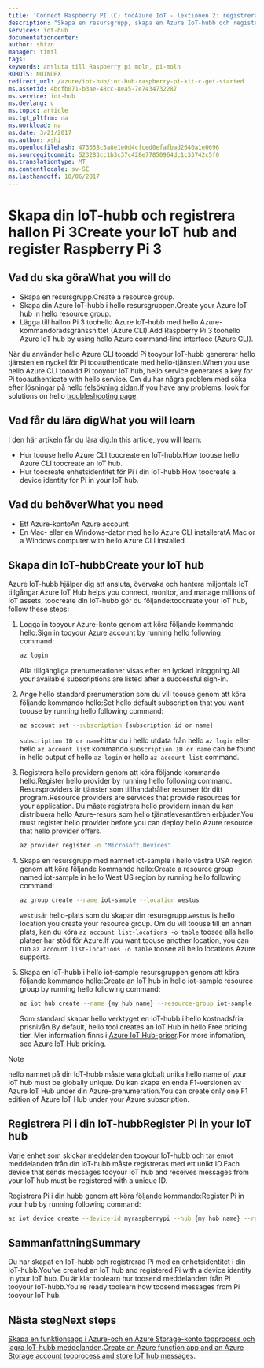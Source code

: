 ```yaml
---
title: 'Connect Raspberry PI (C) tooAzure IoT - lektionen 2: registrera enhet | Microsoft Docs'
description: "Skapa en resursgrupp, skapa en Azure IoT-hubb och registrera Pi i hello Azure IoT-hubb med hjälp av hello Azure CLI."
services: iot-hub
documentationcenter: 
author: shizn
manager: timtl
tags: 
keywords: ansluta till Raspberry pi moln, pi-moln
ROBOTS: NOINDEX
redirect_url: /azure/iot-hub/iot-hub-raspberry-pi-kit-c-get-started
ms.assetid: 4bcfb071-b3ae-48cc-8ea5-7e7434732287
ms.service: iot-hub
ms.devlang: c
ms.topic: article
ms.tgt_pltfrm: na
ms.workload: na
ms.date: 3/21/2017
ms.author: xshi
ms.openlocfilehash: 473658c5a8e1e0d4cfced0efafbad2640a1e0696
ms.sourcegitcommit: 523283cc1b3c37c428e77850964dc1c33742c5f0
ms.translationtype: MT
ms.contentlocale: sv-SE
ms.lasthandoff: 10/06/2017
---
```

# <a name="create-your-iot-hub-and-register-raspberry-pi-3"></a><span data-ttu-id="f6e92-104">Skapa din IoT-hubb och registrera hallon Pi 3</span><span class="sxs-lookup"><span data-stu-id="f6e92-104">Create your IoT hub and register Raspberry Pi 3</span></span>
## <a name="what-you-will-do"></a><span data-ttu-id="f6e92-105">Vad du ska göra</span><span class="sxs-lookup"><span data-stu-id="f6e92-105">What you will do</span></span>
* <span data-ttu-id="f6e92-106">Skapa en resursgrupp.</span><span class="sxs-lookup"><span data-stu-id="f6e92-106">Create a resource group.</span></span>
* <span data-ttu-id="f6e92-107">Skapa din Azure IoT-hubb i hello resursgruppen.</span><span class="sxs-lookup"><span data-stu-id="f6e92-107">Create your Azure IoT hub in hello resource group.</span></span>
* <span data-ttu-id="f6e92-108">Lägga till hallon Pi 3 toohello Azure IoT-hubb med hello Azure-kommandoradsgränssnittet (Azure CLI).</span><span class="sxs-lookup"><span data-stu-id="f6e92-108">Add Raspberry Pi 3 toohello Azure IoT hub by using hello Azure command-line interface (Azure CLI).</span></span>

<span data-ttu-id="f6e92-109">När du använder hello Azure CLI tooadd Pi tooyour IoT-hubb genererar hello tjänsten en nyckel för Pi tooauthenticate med hello-tjänsten.</span><span class="sxs-lookup"><span data-stu-id="f6e92-109">When you use hello Azure CLI tooadd Pi tooyour IoT hub, hello service generates a key for Pi tooauthenticate with hello service.</span></span> <span data-ttu-id="f6e92-110">Om du har några problem med söka efter lösningar på hello [felsökning sidan](iot-hub-raspberry-pi-kit-c-troubleshooting.md).</span><span class="sxs-lookup"><span data-stu-id="f6e92-110">If you have any problems, look for solutions on hello [troubleshooting page](iot-hub-raspberry-pi-kit-c-troubleshooting.md).</span></span>

## <a name="what-you-will-learn"></a><span data-ttu-id="f6e92-111">Vad får du lära dig</span><span class="sxs-lookup"><span data-stu-id="f6e92-111">What you will learn</span></span>
<span data-ttu-id="f6e92-112">I den här artikeln får du lära dig:</span><span class="sxs-lookup"><span data-stu-id="f6e92-112">In this article, you will learn:</span></span>
* <span data-ttu-id="f6e92-113">Hur toouse hello Azure CLI toocreate en IoT-hubb.</span><span class="sxs-lookup"><span data-stu-id="f6e92-113">How toouse hello Azure CLI toocreate an IoT hub.</span></span>
* <span data-ttu-id="f6e92-114">Hur toocreate enhetsidentitet för Pi i din IoT-hubb.</span><span class="sxs-lookup"><span data-stu-id="f6e92-114">How toocreate a device identity for Pi in your IoT hub.</span></span>

## <a name="what-you-need"></a><span data-ttu-id="f6e92-115">Vad du behöver</span><span class="sxs-lookup"><span data-stu-id="f6e92-115">What you need</span></span>
* <span data-ttu-id="f6e92-116">Ett Azure-konto</span><span class="sxs-lookup"><span data-stu-id="f6e92-116">An Azure account</span></span>
* <span data-ttu-id="f6e92-117">En Mac- eller en Windows-dator med hello Azure CLI installerat</span><span class="sxs-lookup"><span data-stu-id="f6e92-117">A Mac or a Windows computer with hello Azure CLI installed</span></span>

## <a name="create-your-iot-hub"></a><span data-ttu-id="f6e92-118">Skapa din IoT-hubb</span><span class="sxs-lookup"><span data-stu-id="f6e92-118">Create your IoT hub</span></span>
<span data-ttu-id="f6e92-119">Azure IoT-hubb hjälper dig att ansluta, övervaka och hantera miljontals IoT tillgångar.</span><span class="sxs-lookup"><span data-stu-id="f6e92-119">Azure IoT Hub helps you connect, monitor, and manage millions of IoT assets.</span></span> <span data-ttu-id="f6e92-120">toocreate din IoT-hubb gör du följande:</span><span class="sxs-lookup"><span data-stu-id="f6e92-120">toocreate your IoT hub, follow these steps:</span></span>

1. <span data-ttu-id="f6e92-121">Logga in tooyour Azure-konto genom att köra följande kommando hello:</span><span class="sxs-lookup"><span data-stu-id="f6e92-121">Sign in tooyour Azure account by running hello following command:</span></span>

   ```bash
   az login
   ```

   <span data-ttu-id="f6e92-122">Alla tillgängliga prenumerationer visas efter en lyckad inloggning.</span><span class="sxs-lookup"><span data-stu-id="f6e92-122">All your available subscriptions are listed after a successful sign-in.</span></span>

2. <span data-ttu-id="f6e92-123">Ange hello standard prenumeration som du vill toouse genom att köra följande kommando hello:</span><span class="sxs-lookup"><span data-stu-id="f6e92-123">Set hello default subscription that you want toouse by running hello following command:</span></span>

   ```bash
   az account set --subscription {subscription id or name}
   ```

   <span data-ttu-id="f6e92-124">`subscription ID or name`hittar du i hello utdata från hello `az login` eller hello `az account list` kommando.</span><span class="sxs-lookup"><span data-stu-id="f6e92-124">`subscription ID or name` can be found in hello output of hello `az login` or hello `az account list` command.</span></span>

3. <span data-ttu-id="f6e92-125">Registrera hello providern genom att köra följande kommando hello.</span><span class="sxs-lookup"><span data-stu-id="f6e92-125">Register hello provider by running hello following command.</span></span> <span data-ttu-id="f6e92-126">Resursproviders är tjänster som tillhandahåller resurser för ditt program.</span><span class="sxs-lookup"><span data-stu-id="f6e92-126">Resource providers are services that provide resources for your application.</span></span> <span data-ttu-id="f6e92-127">Du måste registrera hello providern innan du kan distribuera hello Azure-resurs som hello tjänstleverantören erbjuder.</span><span class="sxs-lookup"><span data-stu-id="f6e92-127">You must register hello provider before you can deploy hello Azure resource that hello provider offers.</span></span>

   ```bash
   az provider register -n "Microsoft.Devices"
   ```
4. <span data-ttu-id="f6e92-128">Skapa en resursgrupp med namnet iot-sample i hello västra USA region genom att köra följande kommando hello:</span><span class="sxs-lookup"><span data-stu-id="f6e92-128">Create a resource group named iot-sample in hello West US region by running hello following command:</span></span>

   ```bash
   az group create --name iot-sample --location westus
   ```

   <span data-ttu-id="f6e92-129">`westus`är hello-plats som du skapar din resursgrupp.</span><span class="sxs-lookup"><span data-stu-id="f6e92-129">`westus` is hello location you create your resource group.</span></span> <span data-ttu-id="f6e92-130">Om du vill toouse till en annan plats, kan du köra `az account list-locations -o table` toosee alla hello platser har stöd för Azure.</span><span class="sxs-lookup"><span data-stu-id="f6e92-130">If you want toouse another location, you can run `az account list-locations -o table` toosee all hello locations Azure supports.</span></span>
 
5. <span data-ttu-id="f6e92-131">Skapa en IoT-hubb i hello iot-sample resursgruppen genom att köra följande kommando hello:</span><span class="sxs-lookup"><span data-stu-id="f6e92-131">Create an IoT hub in hello iot-sample resource group by running hello following command:</span></span>

   ```bash
   az iot hub create --name {my hub name} --resource-group iot-sample
   ```

   <span data-ttu-id="f6e92-132">Som standard skapar hello verktyget en IoT-hubb i hello kostnadsfria prisnivån.</span><span class="sxs-lookup"><span data-stu-id="f6e92-132">By default, hello tool creates an IoT Hub in hello Free pricing tier.</span></span> <span data-ttu-id="f6e92-133">Mer information finns i [Azure IoT Hub-priser](https://azure.microsoft.com/pricing/details/iot-hub/).</span><span class="sxs-lookup"><span data-stu-id="f6e92-133">For more infomation, see [Azure IoT Hub pricing](https://azure.microsoft.com/pricing/details/iot-hub/).</span></span>

> [!NOTE]
> <span data-ttu-id="f6e92-134">hello namnet på din IoT-hubb måste vara globalt unika.</span><span class="sxs-lookup"><span data-stu-id="f6e92-134">hello name of your IoT hub must be globally unique.</span></span> <span data-ttu-id="f6e92-135">Du kan skapa en enda F1-versionen av Azure IoT Hub under din Azure-prenumeration.</span><span class="sxs-lookup"><span data-stu-id="f6e92-135">You can create only one F1 edition of Azure IoT Hub under your Azure subscription.</span></span>

## <a name="register-pi-in-your-iot-hub"></a><span data-ttu-id="f6e92-136">Registrera Pi i din IoT-hubb</span><span class="sxs-lookup"><span data-stu-id="f6e92-136">Register Pi in your IoT hub</span></span>
<span data-ttu-id="f6e92-137">Varje enhet som skickar meddelanden tooyour IoT-hubb och tar emot meddelanden från din IoT-hubb måste registreras med ett unikt ID.</span><span class="sxs-lookup"><span data-stu-id="f6e92-137">Each device that sends messages tooyour IoT hub and receives messages from your IoT hub must be registered with a unique ID.</span></span>

<span data-ttu-id="f6e92-138">Registrera Pi i din hubb genom att köra följande kommando:</span><span class="sxs-lookup"><span data-stu-id="f6e92-138">Register Pi in your hub by running following command:</span></span>

```bash
az iot device create --device-id myraspberrypi --hub {my hub name} --resource-group iot-sample
```

## <a name="summary"></a><span data-ttu-id="f6e92-139">Sammanfattning</span><span class="sxs-lookup"><span data-stu-id="f6e92-139">Summary</span></span>
<span data-ttu-id="f6e92-140">Du har skapat en IoT-hubb och registrerad Pi med en enhetsidentitet i din IoT-hubb.</span><span class="sxs-lookup"><span data-stu-id="f6e92-140">You've created an IoT hub and registered Pi with a device identity in your IoT hub.</span></span> <span data-ttu-id="f6e92-141">Du är klar toolearn hur toosend meddelanden från Pi tooyour IoT-hubb.</span><span class="sxs-lookup"><span data-stu-id="f6e92-141">You're ready toolearn how toosend messages from Pi tooyour IoT hub.</span></span>

## <a name="next-steps"></a><span data-ttu-id="f6e92-142">Nästa steg</span><span class="sxs-lookup"><span data-stu-id="f6e92-142">Next steps</span></span>
<span data-ttu-id="f6e92-143">[Skapa en funktionsapp i Azure-och en Azure Storage-konto tooprocess och lagra IoT-hubb meddelanden](iot-hub-raspberry-pi-kit-c-lesson3-deploy-resource-manager-template.md).</span><span class="sxs-lookup"><span data-stu-id="f6e92-143">[Create an Azure function app and an Azure Storage account tooprocess and store IoT hub messages](iot-hub-raspberry-pi-kit-c-lesson3-deploy-resource-manager-template.md).</span></span>

